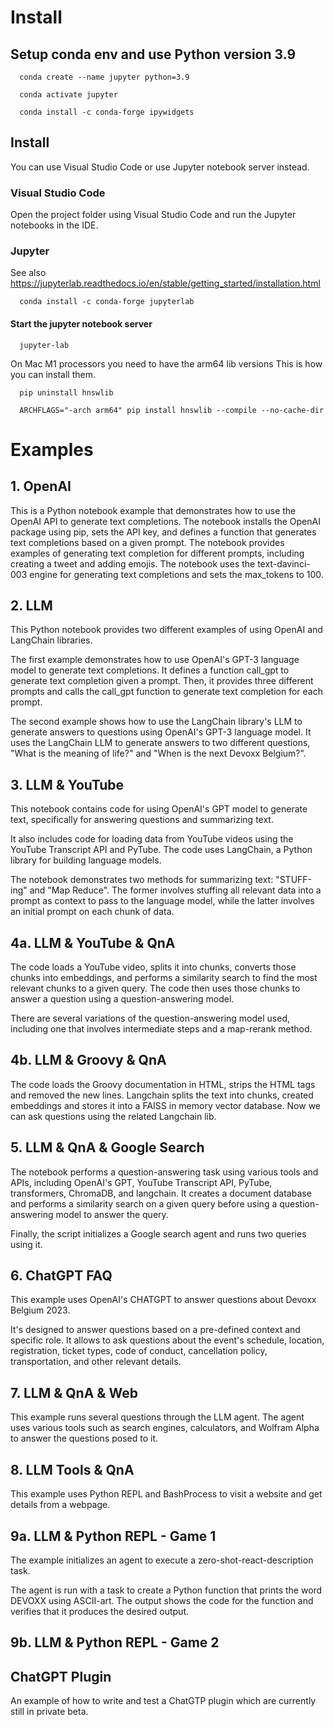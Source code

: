 # Install

## Setup conda env and use Python version 3.9

```
  conda create --name jupyter python=3.9
```

```
  conda activate jupyter
```

```
  conda install -c conda-forge ipywidgets
```

## Install 

You can use Visual Studio Code or use Jupyter notebook server instead.

### Visual Studio Code

Open the project folder using Visual Studio Code and run the Jupyter notebooks in the IDE.

### Jupyter 

See also https://jupyterlab.readthedocs.io/en/stable/getting_started/installation.html

```
  conda install -c conda-forge jupyterlab
```

#### Start the jupyter notebook server

```
  jupyter-lab
```

On Mac M1 processors you need to have the arm64 lib versions
This is how you can install them.

```
  pip uninstall hnswlib

  ARCHFLAGS="-arch arm64" pip install hnswlib --compile --no-cache-dir
```

# Examples

## 1. OpenAI

This is a Python notebook example that demonstrates how to use the OpenAI API to generate text completions. The notebook installs the OpenAI package using pip, sets the API key, and defines a function that generates text completions based on a given prompt. The notebook provides examples of generating text completion for different prompts, including creating a tweet and adding emojis. The notebook uses the text-davinci-003 engine for generating text completions and sets the max_tokens to 100.

## 2. LLM 

This Python notebook provides two different examples of using OpenAI and LangChain libraries.

The first example demonstrates how to use OpenAI's GPT-3 language model to generate text completions. It defines a function call_gpt to generate text completion given a prompt. Then, it provides three different prompts and calls the call_gpt function to generate text completion for each prompt.

The second example shows how to use the LangChain library's LLM to generate answers to questions using OpenAI's GPT-3 language model. It uses the LangChain LLM to generate answers to two different questions, "What is the meaning of life?" and "When is the next Devoxx Belgium?".

## 3. LLM & YouTube

This notebook contains code for using OpenAI's GPT model to generate text, specifically for answering questions and summarizing text. 

It also includes code for loading data from YouTube videos using the YouTube Transcript API and PyTube. The code uses LangChain, a Python library for building language models. 

The notebook demonstrates two methods for summarizing text: "STUFF-ing" and "Map Reduce". The former involves stuffing all relevant data into a prompt as context to pass to the language model, while the latter involves an initial prompt on each chunk of data.

## 4a. LLM & YouTube & QnA

The code loads a YouTube video, splits it into chunks, converts those chunks into embeddings, and performs a similarity search to find the most relevant chunks to a given query. The code then uses those chunks to answer a question using a question-answering model. 

There are several variations of the question-answering model used, including one that involves intermediate steps and a map-rerank method.

## 4b. LLM & Groovy & QnA

The code loads the Groovy documentation in HTML, strips the HTML tags and removed the new lines.
Langchain splits the text into chunks, created embeddings and stores it into a FAISS in memory vector database.
Now we can ask questions using the related Langchain lib.

## 5. LLM & QnA & Google Search

The notebook performs a question-answering task using various tools and APIs, including OpenAI's GPT, YouTube Transcript API, PyTube, transformers, ChromaDB, and langchain. It creates a document database and performs a similarity search on a given query before using a question-answering model to answer the query. 

Finally, the script initializes a Google search agent and runs two queries using it.

## 6. ChatGPT FAQ

This example uses OpenAI's CHATGPT to answer questions about Devoxx Belgium 2023. 

It's designed to answer questions based on a pre-defined context and specific role. It allows to ask questions about the event's schedule, location, registration, ticket types, code of conduct, cancellation policy, transportation, and other relevant details. 

## 7. LLM & QnA & Web

This example runs several questions through the LLM agent. The agent uses various tools such as search engines, calculators, and Wolfram Alpha to answer the questions posed to it.

## 8. LLM Tools & QnA

This example uses Python REPL and BashProcess to visit a website and get details from a webpage.

## 9a. LLM & Python REPL - Game 1

The example initializes an agent to execute a zero-shot-react-description task. 

The agent is run with a task to create a Python function that prints the word DEVOXX using ASCII-art. 
The output shows the code for the function and verifies that it produces the desired output.

## 9b. LLM & Python REPL - Game 2

## ChatGPT Plugin

An example of how to write and test a ChatGTP plugin which are currently still in private beta.

